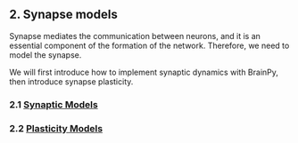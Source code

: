 ## 2. Synapse models

Synapse mediates the communication between neurons, and it is an essential component of the formation of the network. Therefore, we need to model the synapse.

We will first introduce how to implement synaptic dynamics with BrainPy, then introduce synapse plasticity.

### 2.1 [Synaptic Models](synapses/dynamics.md)

### 2.2 [Plasticity Models](synapses/plasticity.md)


